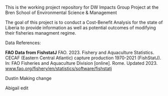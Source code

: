 This is the working project repository for DW Impacts Group Project at the Bren School of Environmental Science & Management 

The goal of this project is to conduct a Cost-Benefit Analysis for the state of Liberia to provide information as well as potential outcomes of modifying their fisheries managment regime. 

Data References: 

**FAO Data from FishstatJ**
FAO. 2023. Fishery and Aquaculture Statistics. CECAF (Eastern Central Atlantic) capture production 1970-2021 (FishStatJ). In: FAO Fisheries and Aquaculture Division [online]. Rome. Updated 2023. www.fao.org/fishery/en/statistics/software/fishstatj


Dustin Making change 




Abigail edit 

